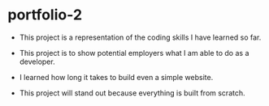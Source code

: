 # portfolio-2

- This project is a representation of the coding skills I have learned so far.

- This project is to show potential employers what I am able to do as a developer.

- I learned how long it takes to build even a simple website.

- This project will stand out because everything is built from scratch.
